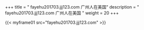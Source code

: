 +++
title = "  fayehu201703.jjj123.com 广州人在美国"
description = "  fayehu201703.jjj123.com 广州人在美国  "
weight = 20
+++



{{< myframe01 src="fayehu201703.jjj123.com" >}}
